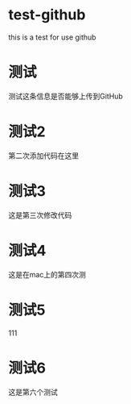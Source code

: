 # test-github
this is a test for use github

# 测试
测试这条信息是否能够上传到GitHub

# 测试2
第二次添加代码在这里

# 测试3
这是第三次修改代码

# 测试4
这是在mac上的第四次测

# 测试5
111

# 测试6
这是第六个测试